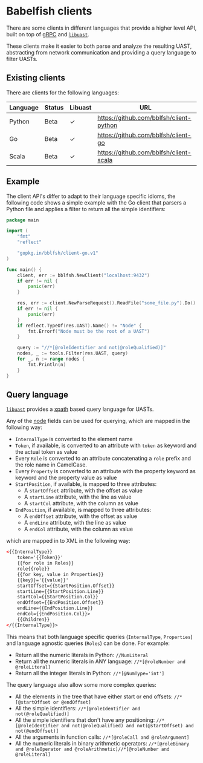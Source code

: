 # Babelfish clients

There are some clients in different languages that provide a higher level API,
built on top of [gRPC](https://grpc.io) and [`libuast`](https://github.com/bblfsh/libuast).

These clients make it easier to both parse and analyze the resulting UAST,
abstracting from network communication and providing a query language to
filter UASTs.

## Existing clients

There are clients for the following languages:

| Language | Status | Libuast | URL                                     |
| -------- | ------ | ------- | --------------------------------------- |
| Python   | Beta   | ✓       | https://github.com/bblfsh/client-python |
| Go       | Beta   | ✓       | https://github.com/bblfsh/client-go     |
| Scala    | Beta   | ✓       | https://github.com/bblfsh/client-scala  |

## Example

The client API's differ to adapt to their language specific idioms, the following
code shows a simple example with the Go client that parsers a Python file
and applies a filter to return all the simple identifiers:

```go
package main

import (
	"fmt"
	"reflect"

	"gopkg.in/bblfsh/client-go.v1"
)

func main() {
	client, err := bblfsh.NewClient("localhost:9432")
	if err != nil {
		panic(err)
	}

	res, err := client.NewParseRequest().ReadFile("some_file.py").Do()
	if err != nil {
		panic(err)
	}
	if reflect.TypeOf(res.UAST).Name() != "Node" {
		fmt.Errorf("Node must be the root of a UAST")
	}

	query := "//*[@roleIdentifier and not(@roleQualified)]"
	nodes, _ := tools.Filter(res.UAST, query)
	for _, n := range nodes {
		fmt.Println(n)
	}
}
```

## Query language

[`libuast`](https://github.com/bblfsh/libuast) provides a [xpath](https://www.w3.org/TR/xpath/) based query language for UASTs.

Any of the [node](https://godoc.org/github.com/bblfsh/sdk/uast#Role) fields can be used for querying, which are mapped in the following way:

* `InternalType` is converted to the element name
* `Token`, if available, is converted to an attribute with `token` as keyword and the actual token as value
* Every `Role` is converted to an attribute concatenating a `role` prefix and the role name in CamelCase.
* Every `Property` is converted to an attribute with the property keyword as keyword and the property value as value
* `StartPosition`, if available, is mapped to three attributes:
  * A `startOffset` attribute, with the offset as value
  * A `startLine` attribute, with the line as value
  * A `startCol` attribute, with the column as value
* `EndPosition`, if available, is mapped to three attributes:
  * A `endOffset` attribute, with the offset as value
  * A `endLine` attribute, with the line as value
  * A `endCol` attribute, with the column as value

which are mapped in to XML in the following way:

```xml
<{{InternalType}}
    token='{{Token}}'
	{{for role in Roles}}
	role{{role}}
	{{for key, value in Properties}}
	{{key}}='{{value}}'
	startOffset={{StartPosition.Offset}}
	startLine={{StartPosition.Line}}
	startCol={{StartPosition.Col}}
	endOffset={{EndPosition.Offset}}
	endLine={{EndPosition.Line}}
	endCol={{EndPosition.Col}}>
	{{Children}}
</{{InternalType}}>
```

This means that both language specific queries (`InternalType`, `Properties`) and language agnostic queries (`Roles`) can be done.
For example:

- Return all the numeric literals in Python: `//NumLiteral`
- Return all the numeric literals in ANY language: `//*[@roleNumber and @roleLiteral]`
- Return all the integer literals in Python: `//*[@NumType='int']`

The query language also allow some more complex queries:

- All the elements in the tree that have either start or end offsets: `//*[@startOffset or @endOffset]`
- All the simple identifiers: `//*[@roleIdentifier and not(@roleQualified)]`
- All the simple identifiers that don't have any positioning: `//*[@roleIdentifier and not(@roleQualified) and not(@startOffset) and not(@endOffset)]`
- All the arguments in function calls: `//*[@roleCall and @roleArgument]`
- All the numeric literals in binary arithmetic operators: `//*[@roleBinary and @roleOperator and @roleArithmetic]//*[@roleNumber and @roleLiteral]`
